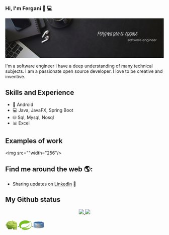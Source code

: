 ### Hi, I'm Fergani 🤗 💻


<img src="https://raw.githubusercontent.com/FER25-Code/FER25-Code/master/cover.png" alt="banner that says Fergani">

I'm a software engineer i have a deep understanding of many technical subjects. I am a passionate open source developer. I love to be creative and inventive.

## Skills and Experience
* 📱 Android 
* 💻 Java, JavaFX, Spring Boot
* ⛁ Sql, Mysql, Nosql
* 📊 Excel

## Examples of work 
<img src=""width="256"/>

## Find me around the web 🌎:
- Sharing updates on <a href="https://www.linkedin.com/in/fergani-dia-el-eddine-8575b1151/">LinkedIn</a> 💼

## My Github status
<div align="center">
  <a href="https://github.com/FER25-Code">
  <img height="200em" src="https://github-readme-stats.vercel.app/api?username=FER25-Code&show_icons=true&theme=dark&include_all_commits=true&      count_private=true"/>
  <img height="200em" src="https://github-readme-stats.vercel.app/api/top-langs/?username=FER25-Code&layout=compact&langs_count=7&theme=dark"/>
</div>  
  
  <div style="display: inline_block"><br>
     <img align="center" alt="Rafa-Js" height="30" width="40" src="https://github.com/FER25-Code/FER25-Code/blob/main/android.svg">
     <img align="center" alt="Rafa-Js" height="30" width="40" src="https://github.com/FER25-Code/FER25-Code/blob/main/spring boot.svg">
     <img align="center" alt="Rafa-Js" height="30" width="40" src="https://github.com/FER25-Code/FER25-Code/blob/main/mysql.svg">
</div>
